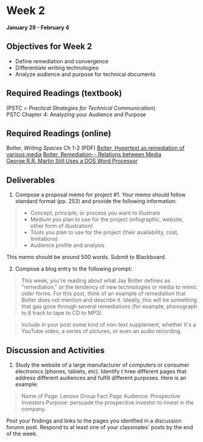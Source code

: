 # Week 2  
**January 29 - February 4**  

## Objectives for Week 2
* Define remediation and convergence 
* Differentiate writing technologies
* Analyze audience and purpose for technical documents 

## Required Readings (textbook)
(PSTC = *Practical Strategies for Technical Communication*)  
PSTC Chapter 4: Analyzing your Audience and Purpose

## Required Readings (online)
Bolter, *Writing Spaces* Ch 1-2 (PDF) 
[Bolter, Hypertext as remediation of various media](http://vimeo.com/28190575) 
[Bolter, Remediation-- Relations between Media](http://vimeo.com/28190395)   
[George R.R. Martin Still Uses a DOS Word Processor](https://www.youtube.com/watch?v=X5REM-3nWHg) 

## Deliverables 
1. Compose a proposal memo for project #1. Your memo should follow standard format (pp. 253) and provide the following information: 

> * Concept, principle, or process you want to illustrate
> * Medium you plan to use for the project (infographic, website, other form of illustration)
> * Tools you plan to use for the project (their availability, cost, limitations) 
> * Audience profile and analysis 

This memo should be around 500 words. Submit to Blackboard. 

2. Compose a blog entry to the following prompt: 

> This week, you're reading about what Jay Bolter defines as "remediation," or the tendency of new technologies or media to mimic older forms. For this post, think of an example of remediation that Bolter does not mention and describe it. Ideally, this will be something that gas gone through several remediations (for example, phonograph to 8 track to tape to CD to MP3).

> Include in your post some kind of non-text supplement, whether it's a YouTube video, a series of pictures, or even an audio recording. 


## Discussion and Activities 
1. Study the website of a large manufacturer of computers or consumer electronics (phones, tablets, etc). Identify t hree different pages that address different audiences and fulfill different purposes. Here is an example:
> Name of Page: Lenovo Group Fact Page 
> Audience: Prospective Investors
> Purpose: persuade the prospective investor to invest in the company. 

Post your findings and links to the pages you identfied in a discussion forunm post. Respond to at least one of your classmates' posts by the end of the week. 